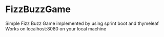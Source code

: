 # FizzBuzzGame
Simple Fizz Buzz Game implemented by using sprint boot and thymeleaf
Works on localhost:8080 on your local machine
